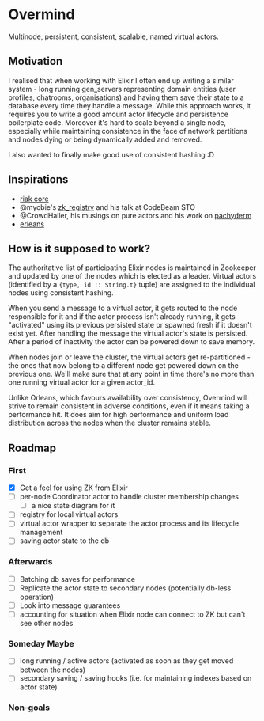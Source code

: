 # Overmind

Multinode, persistent, consistent, scalable, named virtual actors.

## Motivation

I realised that when working with Elixir I often end up writing a similar
system - long running gen_servers representing domain entities (user profiles,
chatrooms, organisations) and having them save their state to a database
every time they handle a message. While this approach works, it requires you
to write a good amount actor lifecycle and persistence boilerplate code.
Moreover it's hard to scale beyond a single node, especially while
maintaining consistence in the face of network partitions and nodes dying or
being dynamically added and removed.

I also wanted to finally make good use of consistent hashing :D

## Inspirations

- [riak core](https://github.com/Kyorai/riak_core)
- @myobie's [zk_registry](https://github.com/myobie/zk_registry) and his talk at CodeBeam STO
- @CrowdHailer, his musings on pure actors and his work on [pachyderm](https://github.com/CrowdHailer/event-sourcing.elixir)
- [erleans](https://github.com/SpaceTime-IoT/erleans)

## How is it supposed to work?

The authoritative list of participating Elixir nodes is maintained in Zookeeper
and updated by one of the nodes which is elected as a leader. Virtual actors
(identified by a `{type, id :: String.t}` tuple) are assigned to the individual
nodes using consistent hashing.

When you send a message to a virtual actor, it gets routed to the node responsible
for it and if the actor process isn't already running, it gets "activated" using
its previous persisted state or spawned fresh if it doesn't exist yet. After
handling the message the virtual actor's state is persisted. After a period of
inactivity the actor can be powered down to save memory.

When nodes join or leave the cluster, the virtual actors get re-partitioned -
the ones that now belong to a different node get powered down on the previous one.
We'll make sure that at any point in time there's no more than one running
virtual actor for a given actor_id.

Unlike Orleans, which favours availability over consistency, Overmind will strive
to remain consistent in adverse conditions, even if it means taking a performance hit.
It does aim for high performance and uniform load distribution across the nodes
when the cluster remains stable.

## Roadmap

### First

- [x] Get a feel for using ZK from Elixir
- [ ] per-node Coordinator actor to handle cluster membership changes
  - [ ] a nice state diagram for it
- [ ] registry for local virtual actors
- [ ] virtual actor wrapper to separate the actor process and its lifecycle management
- [ ] saving actor state to the db

### Afterwards
- [ ] Batching db saves for performance
- [ ] Replicate the actor state to secondary nodes (potentially db-less operation)
- [ ] Look into message guarantees
- [ ] accounting for situation when Elixir node can connect to ZK but can't see other nodes

### Someday Maybe

- [ ] long running / active actors (activated as soon as they get moved between the nodes)
- [ ] secondary saving / saving hooks (i.e. for maintaining indexes based on actor state)

### Non-goals
